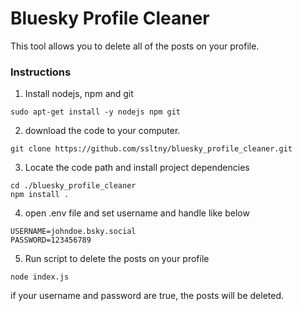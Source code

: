 # Bluesky Profile Cleaner
This tool allows you to delete all of the posts on your profile.

### Instructions
1. Install nodejs, npm and git
```
sudo apt-get install -y nodejs npm git
```
2. download the code to your computer.
```
git clone https://github.com/ssltny/bluesky_profile_cleaner.git
```
3. Locate the code path and install project dependencies
```
cd ./bluesky_profile_cleaner
npm install .
```
4. open .env file and set username and handle like below
```
USERNAME=johndoe.bsky.social
PASSWORD=123456789
```
5. Run script to delete the posts on your profile
```
node index.js
```
if your username and password are true, the posts will be deleted.
